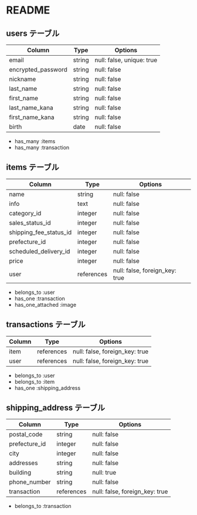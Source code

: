 # README

## users テーブル
| Column             | Type   | Options     |
| ------------------ | ------ | ----------- |
| email              | string | null: false, unique: true |
| encrypted_password | string | null: false |
| nickname           | string | null: false |
| last_name          | string | null: false |
| first_name         | string | null: false |
| last_name_kana     | string | null: false |
| first_name_kana    | string | null: false |
| birth              | date   | null: false |
<!-- Association 関係性 -->
- has_many :items
- has_many :transaction

## items テーブル
| Column                | Type       | Options                       |
| --------------------- | ---------- | ----------------------------- |
| name                  | string     | null: false                   |
| info                  | text       | null: false                   |
| category_id           | integer    | null: false                   |→アクティブハッシュを使う。作った際にアソシエーションに追加
| sales_status_id       | integer    | null: false                   |→アクティブハッシュを使う
| shipping_fee_status_id| integer    | null: false                   |→アクティブハッシュを使う
| prefecture_id         | integer    | null: false                   |→アクティブハッシュを使う
| scheduled_delivery_id | integer    | null: false                   |→アクティブハッシュを使う
| price                 | integer    | null: false                   |
| user                  | references | null: false, foreign_key: true|
<!-- Association 関係性 -->
- belongs_to :user
- has_one :transaction
- has_one_attached :image


## transactions テーブル
| Column             | Type       | Options                       |
| ------------------ | ---------- | ----------------------------- |
| item               | references | null: false, foreign_key: true|
| user               | references | null: false, foreign_key: true|
<!-- Association 関係性 -->
- belongs_to :user
- belongs_to :item
- has_one :shipping_address


## shipping_address テーブル
| Column             | Type       | Options                       |
| ------------------ | ---------- | ----------------------------- |
| postal_code        | string     | null: false                   |
| prefecture_id      | integer    | null: false                   |→アクティブハッシュを使う
| city               | integer    | null: false                   |
| addresses          | string     | null: false                   |
| building           | string     | null: true                    |
| phone_number       | string     | null: false                   |
| transaction        | references | null: false, foreign_key: true|
<!-- Association 関係性 -->
- belongs_to :transaction